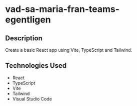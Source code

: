 # vad-sa-maria-fran-teams-egentligen

## Description

Create a basic React app using Vite, TypeScript and Tailwind.

## Technologies Used

- React
- TypeScript
- Vite
- Tailwind
- Visual Studio Code


